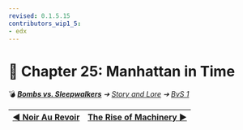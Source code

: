 ```yaml
---
revised: 0.1.5.15
contributors_wip1_5:
- edx
---
```


# 📄 Chapter 25: Manhattan in Time

💣 ***[Bombs vs. Sleepwalkers][home]** ➔ [Story and Lore][story] ➔ [BvS 1][story_bvs1]*

| [◀️ Noir Au Revoir][prev] | [The Rise of Machinery ▶️][next] |
| --: | :-- |

[home]: /README.md
[prev]: /story/bvs1/24_noir_au_revoir.md
[next]: /story/bvs1/26_the_rise_of_machinery.md
[story]: /story/readme.md
[story_bvs1]: /story/bvs1/readme.md
